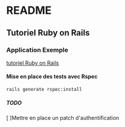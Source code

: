 # README

## Tutoriel Ruby on Rails

### Application Exemple

[tutoriel Ruby on Rails](http:rubyonrails.org)

#### Mise en place des tests avec Rspec

`rails generate rspec:install`

##### TODO

[  ]Mettre en place un patch d'authentification
